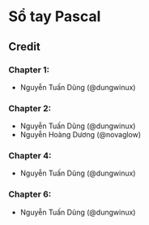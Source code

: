 # Sổ tay Pascal
## Credit

### Chapter 1:
- Nguyễn Tuấn Dũng (@dungwinux)

### Chapter 2:
- Nguyễn Tuấn Dũng (@dungwinux)
- Nguyễn Hoàng Dương (@novaglow)

### Chapter 4:
- Nguyễn Tuấn Dũng (@dungwinux)

### Chapter 6:
- Nguyễn Tuấn Dũng (@dungwinux)
